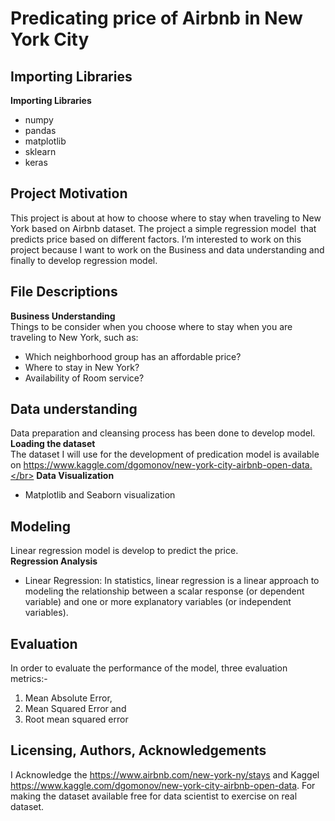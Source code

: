 # Predicating price of Airbnb in New York City

## Importing Libraries
**Importing Libraries**</br>
* numpy
* pandas
* matplotlib
* sklearn
* keras

## Project Motivation
This project is about at how to choose where to stay when traveling to New York based on Airbnb dataset. The project a simple regression model that predicts price based on different factors. I’m interested to work on this project because I want to work on the Business and data understanding and finally to develop regression model. </br>

## File Descriptions 
**Business Understanding**</br>
Things to be consider when you choose where to stay when you are traveling to New York, such as:
* Which neighborhood group has an affordable price?
* Where to stay in New York?
* Availability of Room service? 
## Data understanding 
Data preparation and cleansing process has been done to develop model.</br>
**Loading the dataset**</br>
The dataset I will use for the development of predication model is available on https://www.kaggle.com/dgomonov/new-york-city-airbnb-open-data.</br>
**Data Visualization**</br>
* Matplotlib and Seaborn visualization </br>
## Modeling 
Linear regression model is develop to predict the price.</br>
**Regression Analysis**</br>
  * Linear Regression: In statistics, linear regression is a linear approach to modeling the relationship between a scalar response (or dependent variable) and one or more explanatory variables (or independent variables). 
## Evaluation 
In order to evaluate the performance of the model, three evaluation metrics:-</br>
1. Mean Absolute Error, 
2. Mean Squared Error and 
2. Root mean squared error 
## Licensing, Authors, Acknowledgements
I Acknowledge the https://www.airbnb.com/new-york-ny/stays and Kaggel https://www.kaggle.com/dgomonov/new-york-city-airbnb-open-data. For making the dataset available free for data scientist to exercise on real dataset.

